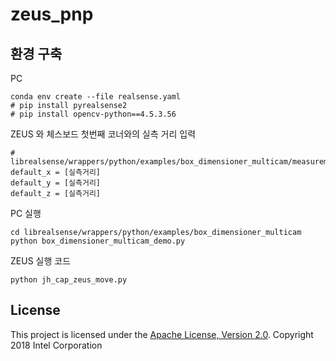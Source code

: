 # zeus_pnp

## 환경 구축
PC
    
    conda env create --file realsense.yaml
    # pip install pyrealsense2
    # pip install opencv-python==4.5.3.56

ZEUS 와 체스보드 첫번째 코너와의 실측 거리 입력

    # librealsense/wrappers/python/examples/box_dimensioner_multicam/measurement_task.py
    default_x = [실측거리] 
    default_y = [실측거리]
    default_z = [실측거리]
    
    
PC 실행 

    cd librealsense/wrappers/python/examples/box_dimensioner_multicam
    python box_dimensioner_multicam_demo.py

ZEUS 실행 코드

    python jh_cap_zeus_move.py
    
    

## License
This project is licensed under the [Apache License, Version 2.0](LICENSE).
Copyright 2018 Intel Corporation

